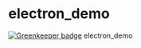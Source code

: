 # electron_demo

[![Greenkeeper badge](https://badges.greenkeeper.io/stableShip/electron_demo.svg)](https://greenkeeper.io/)
electron_demo
